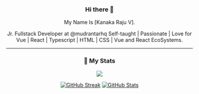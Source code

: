 <div align="center">
  
### Hi there 👋

My Name Is [Kanaka Raju V].

Jr. Fullstack Developer at @mudrantarhq Self-taught | Passionate | Love for Vue | React | Typescript | HTML | CSS | Vue and React EcoSystems.
  
---
### 🔖 My Stats

[![](https://komarev.com/ghpvc/?username=RajuKanakai&style=flat-square&color=C691E9)](https://github.com/antonkomarev/github-profile-views-counter)

[![GitHub Streak](https://github-readme-streak-stats.herokuapp.com?user=RajuKanaka&theme=material-palenight&hide_border=true)](https://git.io/streak-stats)
[![GitHub Stats](https://github-readme-stats.vercel.app/api?username=RajuKanaka&show_icons=true&hide_border=true&theme=material-palenight&count_private=true)](https://github.com/anuraghazra/github-readme-stats)

</div>
